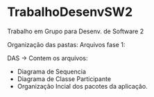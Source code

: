# TrabalhoDesenvSW2
Trabalho em Grupo para Desenv. de Software 2

Organização das pastas:
Arquivos fase 1: 

DAS -> Contem os arquivos: 
- Diagrama de Sequencia
- Diagrama de Classe Participante
- Organização Incial dos pacotes da aplicação.
